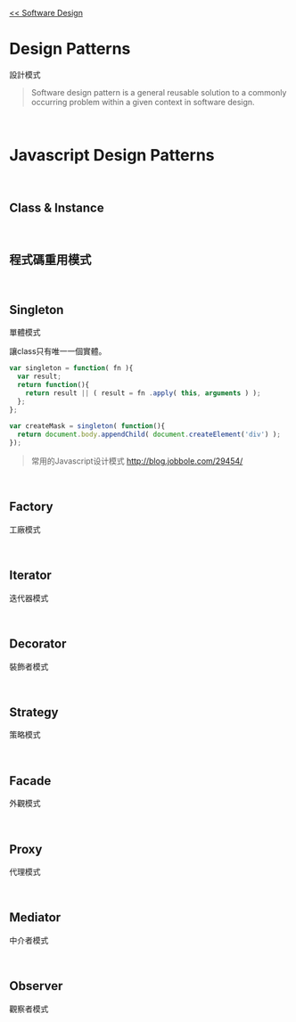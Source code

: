 [<< Software Design](https://github.com/krmfla/research-lab/blob/master/Software-Design/README.md)

# Design Patterns

設計模式

> Software design pattern is a general reusable solution to a commonly occurring problem within a given context in software design.

<br>

# Javascript Design Patterns

<br>

## Class & Instance

<br>

## 程式碼重用模式

<br>

## Singleton
單體模式

讓class只有唯一一個實體。

```javascript
var singleton = function( fn ){
  var result;
  return function(){
    return result || ( result = fn .apply( this, arguments ) );
  };
};
 
var createMask = singleton( function(){
  return document.body.appendChild( document.createElement('div') );
});
```

> 常用的Javascript设计模式 http://blog.jobbole.com/29454/

<br>

## Factory

工廠模式

<br>

## Iterator
迭代器模式

<br>

## Decorator
裝飾者模式

<br>

## Strategy
策略模式

<br>

## Facade
外觀模式

<br>

## Proxy
代理模式

<br>

## Mediator
中介者模式

<br>

## Observer
觀察者模式





